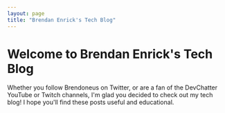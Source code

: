 ```yaml
---
layout: page
title: "Brendan Enrick's Tech Blog"
---
```


# Welcome to Brendan Enrick's Tech Blog

Whether you follow Brendoneus on Twitter, or are a fan of the DevChatter YouTube or Twitch channels, I'm glad you decided to check out my tech blog! I hope you'll find these posts useful and educational.
